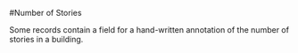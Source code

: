 #Number of Stories

Some records contain a field for a hand-written annotation of the number of stories in a building.

